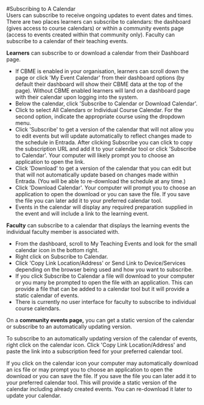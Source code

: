 #Subscribing to A Calendar  
Users can subscribe to receive ongoing updates to event dates and times.  There are two places learners can subscribe to calendars: the dashboard (gives access to course calendars) or within a community events page (access to events created within that community only).  Faculty can subscribe to a calendar of their teaching events.

**Learners** can subscribe to or download a calendar from their Dashboard page.  

* If CBME is enabled in your organisation, learners can scroll down the page or click 'My Event Calendar' from their dashboard options (by default their dashboard will show their CBME data at the top of the page).  Without CBME enabled learners will land on a dashboard page with their calendar upon logging into the system.
* Below the calendar, click 'Subscribe to Calendar or Download Calendar'.
* Click to select All Calendars or Individual Course Calendar.  For the second option, indicate the appropriate course using the dropdown menu.
* Click 'Subscribe' to get a version of the calendar that will not allow you to edit events but will update automatically to reflect changes made to the schedule in Entrada.  After clicking Subscribe you can click to copy the subscription URL and add it to your calendar tool or click 'Subscribe to Calendar'.  Your computer will likely prompt you to choose an application to open the link.
* Click 'Download' to get a version of the calendar that you can edit but that will not automatically update based on changes made within Entrada.  (You will be able to re-download the schedule at any time.)
* Click 'Download Calendar'. Your computer will prompt you to choose an application to open the download or you can save the file. If you save the file you can later add it to your preferred calendar tool.
* Events in the calendar will display any required preparation supplied in the event and will include a link to the learning event.

**Faculty** can subscribe to a calendar that displays the learning events the individual faculty member is associated with.  

* From the dashboard, scroll to My Teaching Events and look for the small calendar icon in the bottom right.
* Right click on Subscribe to Calendar.
* Click 'Copy Link Location/Address' or Send Link to Device/Services depending on the browser being used and how you want to subscribe.
* If you click Subscribe to Calendar a file will download to your computer or you many be prompted to open the file with an application.  This can provide a file that can be added to a calendar tool but it will provide a static calendar of events.
* There is currently no user interface for faculty to subscribe to individual course calendars.

On a **community events page,** you can get a static version of the calendar or subscribe to an automatically updating version.  

To subscribe to an automatically updating version of the calendar of events, right click on the calendar icon. Click 'Copy Link Location/Address' and paste the link into a subscription feed for your preferred calendar tool.

If you click on the calendar icon your computer may automatically download an ics file or may prompt you to choose an application to open the download or you can save the file.  If you save the file you can later add it to your preferred calendar tool.  This will provide a static version of the calendar including already created events.  You can re-download it later to update your calendar.
